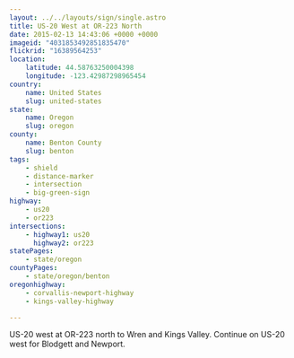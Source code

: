 ```yaml
---
layout: ../../layouts/sign/single.astro
title: US-20 West at OR-223 North
date: 2015-02-13 14:43:06 +0000 +0000
imageid: "4031853492851835470"
flickrid: "16389564253"
location:
    latitude: 44.58763250004398
    longitude: -123.42987298965454
country:
    name: United States
    slug: united-states
state:
    name: Oregon
    slug: oregon
county:
    name: Benton County
    slug: benton
tags:
    - shield
    - distance-marker
    - intersection
    - big-green-sign
highway:
    - us20
    - or223
intersections:
    - highway1: us20
      highway2: or223
statePages:
    - state/oregon
countyPages:
    - state/oregon/benton
oregonhighway:
    - corvallis-newport-highway
    - kings-valley-highway

---
```

US-20 west at OR-223 north to Wren and Kings Valley.  Continue on US-20 west for Blodgett and Newport.